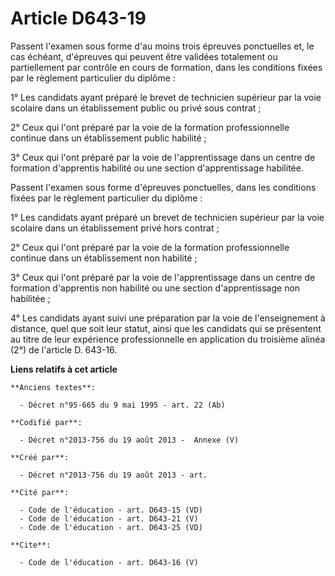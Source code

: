 # Article D643-19

Passent l'examen sous forme d'au moins trois épreuves ponctuelles et, le cas échéant, d'épreuves qui peuvent être validées
totalement ou partiellement par contrôle en cours de formation, dans les conditions fixées par le règlement particulier du
diplôme : 

1° Les candidats ayant préparé le brevet de technicien supérieur par la voie scolaire dans un établissement public ou privé
sous contrat ; 

2° Ceux qui l'ont préparé par la voie de la formation professionnelle continue dans un établissement public habilité ; 

3° Ceux qui l'ont préparé par la voie de l'apprentissage dans un centre de formation d'apprentis habilité ou une section
d'apprentissage habilitée. 

Passent l'examen sous forme d'épreuves ponctuelles, dans les conditions fixées par le règlement particulier du diplôme : 

1° Les candidats ayant préparé un brevet de technicien supérieur par la voie scolaire dans un établissement privé hors
contrat ; 

2° Ceux qui l'ont préparé par la voie de la formation professionnelle continue dans un établissement non habilité ; 

3° Ceux qui l'ont préparé par la voie de l'apprentissage dans un centre de formation d'apprentis non habilité ou une section
d'apprentissage non habilitée ; 

4° Les candidats ayant suivi une préparation par la voie de l'enseignement à distance, quel que soit leur statut, ainsi que
les candidats qui se présentent au titre de leur expérience professionnelle en application du troisième alinéa (2°) de
l'article D. 643-16.

**Liens relatifs à cet article**

	**Anciens textes**:

	  - Décret n°95-665 du 9 mai 1995 - art. 22 (Ab)

	**Codifié par**:

	  - Décret n°2013-756 du 19 août 2013 -  Annexe (V)

	**Créé par**:

	  - Décret n°2013-756 du 19 août 2013 - art.

	**Cité par**:

	  - Code de l'éducation - art. D643-15 (VD)
	  - Code de l'éducation - art. D643-21 (V)
	  - Code de l'éducation - art. D643-25 (VD)

	**Cite**:

	  - Code de l'éducation - art. D643-16 (V)
